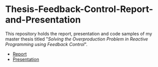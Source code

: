 # Thesis-Feedback-Control-Report-and-Presentation
This repository holds the report, presentation and code samples of my master thesis titled "*Solving the Overproduction Problem in Reactive Programming using Feedback Control*".

* [Report](/report.pdf)
* [Presentation](presentation/Presentation.pptx)
